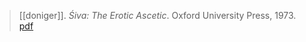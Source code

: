 > [[doniger]]. *Śiva: The Erotic Ascetic*. Oxford University Press, 1973. [pdf](a/w-doniger1973.pdf)